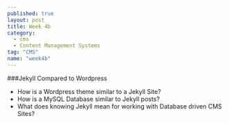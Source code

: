 ```yaml
---
published: true
layout: post
title: Week 4b
category: 
  - cms
  - Content Management Systems
tag: "CMS"
name: "week4b"
---
```


###Jekyll Compared to Wordpress

* How is a Wordpress theme similar to a Jekyll Site?
* How is a MySQL Database similar to Jekyll posts?
* What does knowing Jekyll mean for working with Database driven CMS Sites?

